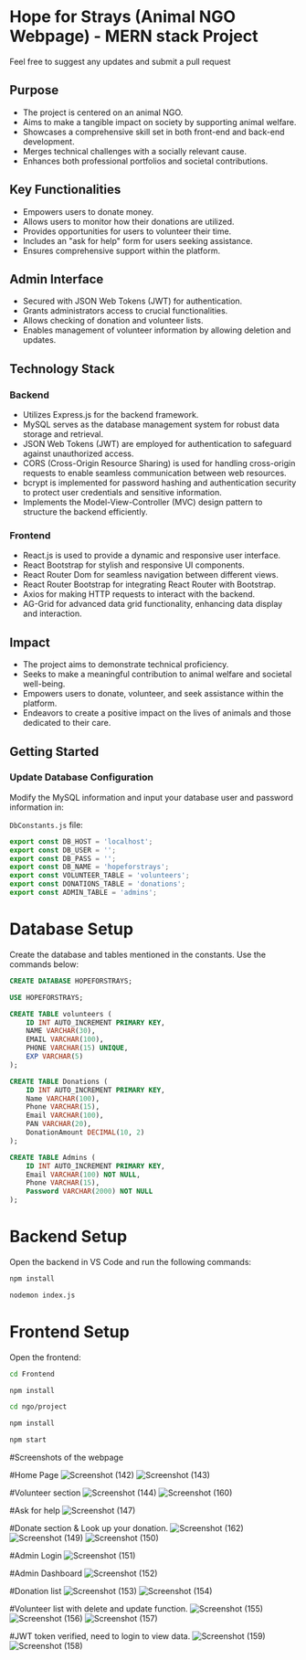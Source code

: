 # Hope for Strays (Animal NGO Webpage) - MERN stack Project
Feel free to suggest any updates and submit a pull request

## Purpose
- The project is centered on an animal NGO.
- Aims to make a tangible impact on society by supporting animal welfare.
- Showcases a comprehensive skill set in both front-end and back-end development.
- Merges technical challenges with a socially relevant cause.
- Enhances both professional portfolios and societal contributions.

## Key Functionalities
- Empowers users to donate money.
- Allows users to monitor how their donations are utilized.
- Provides opportunities for users to volunteer their time.
- Includes an "ask for help" form for users seeking assistance.
- Ensures comprehensive support within the platform.

## Admin Interface
- Secured with JSON Web Tokens (JWT) for authentication.
- Grants administrators access to crucial functionalities.
- Allows checking of donation and volunteer lists.
- Enables management of volunteer information by allowing deletion and updates.

## Technology Stack

### Backend
- Utilizes Express.js for the backend framework.
- MySQL serves as the database management system for robust data storage and retrieval.
- JSON Web Tokens (JWT) are employed for authentication to safeguard against unauthorized access.
- CORS (Cross-Origin Resource Sharing) is used for handling cross-origin requests to enable seamless communication between web resources.
- bcrypt is implemented for password hashing and authentication security to protect user credentials and sensitive information.
- Implements the Model-View-Controller (MVC) design pattern to structure the backend efficiently.

### Frontend
- React.js is used to provide a dynamic and responsive user interface.
- React Bootstrap for stylish and responsive UI components.
- React Router Dom for seamless navigation between different views.
- React Router Bootstrap for integrating React Router with Bootstrap.
- Axios for making HTTP requests to interact with the backend.
- AG-Grid for advanced data grid functionality, enhancing data display and interaction.

## Impact
- The project aims to demonstrate technical proficiency.
- Seeks to make a meaningful contribution to animal welfare and societal well-being.
- Empowers users to donate, volunteer, and seek assistance within the platform.
- Endeavors to create a positive impact on the lives of animals and those dedicated to their care.

## Getting Started

### Update Database Configuration
Modify the MySQL information and input your database user and password information in:

`DbConstants.js` file:
```javascript
export const DB_HOST = 'localhost';
export const DB_USER = '';
export const DB_PASS = '';
export const DB_NAME = 'hopeforstrays';
export const VOLUNTEER_TABLE = 'volunteers';
export const DONATIONS_TABLE = 'donations';
export const ADMIN_TABLE = 'admins';
```

# Database Setup
 Create the database and tables mentioned in the constants. Use the commands below:

```sql
CREATE DATABASE HOPEFORSTRAYS;
```

```sql
USE HOPEFORSTRAYS;

CREATE TABLE volunteers (
    ID INT AUTO_INCREMENT PRIMARY KEY,
    NAME VARCHAR(30),
    EMAIL VARCHAR(100),
    PHONE VARCHAR(15) UNIQUE,
    EXP VARCHAR(5)
);

CREATE TABLE Donations (
    ID INT AUTO_INCREMENT PRIMARY KEY,
    Name VARCHAR(100),
    Phone VARCHAR(15),
    Email VARCHAR(100),
    PAN VARCHAR(20),
    DonationAmount DECIMAL(10, 2)
);

CREATE TABLE Admins (
    ID INT AUTO_INCREMENT PRIMARY KEY,
    Email VARCHAR(100) NOT NULL,
    Phone VARCHAR(15),
    Password VARCHAR(2000) NOT NULL
);
```

# Backend Setup
Open the backend in VS Code and run the following commands:

```bash
npm install
```
```bash
nodemon index.js
```

# Frontend Setup
Open the frontend:

```bash
cd Frontend
```

```bash
npm install
```

```bash
cd ngo/project
```

```bash
npm install
```

```bash
npm start
```

#Screenshots of the webpage


#Home Page
![Screenshot (142)](https://github.com/amols01/AnimalNgo/assets/118264444/68cc87b0-0e7c-4b3f-a72e-04a2fdbf7b8c)
![Screenshot (143)](https://github.com/amols01/AnimalNgo/assets/118264444/9a5bf400-b81a-406e-97e3-c7c15b0de5d0)

#Volunteer section
![Screenshot (144)](https://github.com/amols01/AnimalNgo/assets/118264444/cfcf3995-e6ef-4829-9578-ff94039e8961)
![Screenshot (160)](https://github.com/amols01/AnimalNgo/assets/118264444/2890d1d0-72d3-40fc-9107-f17a8989f677)

#Ask for help
![Screenshot (147)](https://github.com/amols01/AnimalNgo/assets/118264444/4371d77d-d649-40fe-bfd2-67222cd88bc4)

#Donate section & Look up your donation.
![Screenshot (162)](https://github.com/amols01/AnimalNgo/assets/118264444/7e0f6556-e1b3-47b4-aa4c-c24ad483502b)
![Screenshot (149)](https://github.com/amols01/AnimalNgo/assets/118264444/9a8f86b6-121a-4a80-9c1d-5a3508af6fbb)
![Screenshot (150)](https://github.com/amols01/AnimalNgo/assets/118264444/12244ddc-a87e-475f-adf7-7b8de5cce527)

#Admin Login
![Screenshot (151)](https://github.com/amols01/AnimalNgo/assets/118264444/73c4020b-26cc-4ba6-907f-c5aab550e560)

#Admin Dashboard
![Screenshot (152)](https://github.com/amols01/AnimalNgo/assets/118264444/bdcb6229-dd5a-4543-aabb-518c00ce4234)

#Donation list
![Screenshot (153)](https://github.com/amols01/AnimalNgo/assets/118264444/552ad4e7-0ce7-4393-b3e8-984b9e348934)
![Screenshot (154)](https://github.com/amols01/AnimalNgo/assets/118264444/09f34214-2169-44ee-abe3-3a3bb0566275)

#Volunteer list with delete and update function.
![Screenshot (155)](https://github.com/amols01/AnimalNgo/assets/118264444/7f5fd0da-71dd-40df-8d8e-d240e5313a5a)
![Screenshot (156)](https://github.com/amols01/AnimalNgo/assets/118264444/9e54b5d1-a2bd-4dda-a44e-94e5121f2ec3)
![Screenshot (157)](https://github.com/amols01/AnimalNgo/assets/118264444/937c165c-09d8-4575-bf57-43a4160666e7)

#JWT token verified, need to login to view data.
![Screenshot (159)](https://github.com/amols01/AnimalNgo/assets/118264444/dd6d128f-f88e-46a8-8a7c-054a027d2080)
![Screenshot (158)](https://github.com/amols01/AnimalNgo/assets/118264444/b07bf714-982e-4856-b4b8-031bf66367cc)
